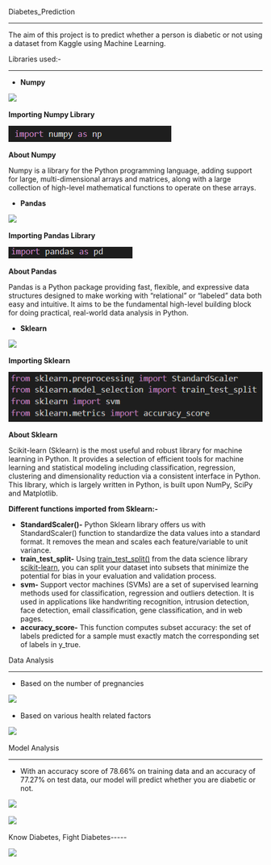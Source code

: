 Diabetes\_Prediction

-----
The aim of this project is to predict whether a person is diabetic or not using a dataset from Kaggle using Machine Learning.

Libraries used:-

-----
- **Numpy**

![](Aspose.Words.1fd23f18-1eab-436e-8ed7-0b66439486a6.001.png)

**Importing Numpy Library**

![](Aspose.Words.1fd23f18-1eab-436e-8ed7-0b66439486a6.002.png)

**About Numpy**

Numpy is a library for the Python programming language, adding support for large, multi-dimensional arrays and matrices, along with a large collection of high-level mathematical functions to operate on these arrays.

- **Pandas**

![](Aspose.Words.1fd23f18-1eab-436e-8ed7-0b66439486a6.003.png)

**Importing Pandas Library**

![](Aspose.Words.1fd23f18-1eab-436e-8ed7-0b66439486a6.004.png)

**About Pandas**

Pandas is a Python package providing fast, flexible, and expressive data structures designed to make working with “relational” or “labeled” data both easy and intuitive. It aims to be the fundamental high-level building block for doing practical, real-world data analysis in Python.

- **Sklearn**

![](Aspose.Words.1fd23f18-1eab-436e-8ed7-0b66439486a6.005.png)

**Importing Sklearn**

![](Aspose.Words.1fd23f18-1eab-436e-8ed7-0b66439486a6.006.png)

**About Sklearn**

Scikit-learn (Sklearn) is the most useful and robust library for machine learning in Python. It provides a selection of efficient tools for machine learning and statistical modeling including classification, regression, clustering and dimensionality reduction via a consistent interface in Python. This library, which is largely written in Python, is built upon NumPy, SciPy and Matplotlib.

**Different functions imported from Sklearn:-**

- **StandardScaler()-** Python Sklearn library offers us with StandardScaler() function to standardize the data values into a standard format. It removes the mean and scales each feature/variable to unit variance.
- **train\_test\_split-** Using [train_test_split()](https://scikit-learn.org/stable/modules/generated/sklearn.model_selection.train_test_split.html) from the data science library [scikit-learn](https://scikit-learn.org/stable/index.html), you can split your dataset into subsets that minimize the potential for bias in your evaluation and validation process.
- **svm-** Support vector machines (SVMs) are a set of supervised learning methods used for classification, regression and outliers detection. It is used in applications like handwriting recognition, intrusion detection, face detection, email classification, gene classification, and in web pages.
- **accuracy\_score-** This function computes subset accuracy: the set of labels predicted for a sample must exactly match the corresponding set of labels in y\_true.

Data Analysis

-----
- Based on the number of pregnancies

![](Aspose.Words.1fd23f18-1eab-436e-8ed7-0b66439486a6.007.png)





- Based on various health related factors

![](Aspose.Words.1fd23f18-1eab-436e-8ed7-0b66439486a6.008.png)

Model Analysis

-----
- With an accuracy score of 78.66% on training data and an accuracy of 77.27% on test data, our model will predict whether you are diabetic or not.

![](Aspose.Words.1fd23f18-1eab-436e-8ed7-0b66439486a6.009.png)

![](Aspose.Words.1fd23f18-1eab-436e-8ed7-0b66439486a6.010.png)


Know Diabetes, Fight Diabetes-----

![](Aspose.Words.1fd23f18-1eab-436e-8ed7-0b66439486a6.011.png)

